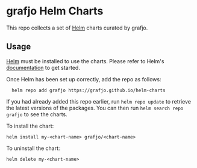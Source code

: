 # grafjo Helm Charts

This repo collects a set of [Helm](https://helm.sh) charts curated by grafjo.


## Usage

[Helm](https://helm.sh) must be installed to use the charts.  Please refer to
Helm's [documentation](https://helm.sh/docs) to get started.

Once Helm has been set up correctly, add the repo as follows:

```
  helm repo add grafjo https://grafjo.github.io/helm-charts
```

If you had already added this repo earlier, run `helm repo update` to retrieve
the latest versions of the packages. You can then run `helm search repo grafjo`
to see the charts.

To install the <chart-name> chart:

    helm install my-<chart-name> grafjo/<chart-name>

To uninstall the chart:

    helm delete my-<chart-name>
